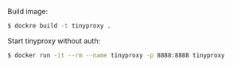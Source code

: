 Build image:

```bash
$ dockre build -t tinyproxy .
```

Start tinyproxy without auth:

```bash
$ docker run -it --rm --name tinyproxy -p 8888:8888 tinyproxy
```
